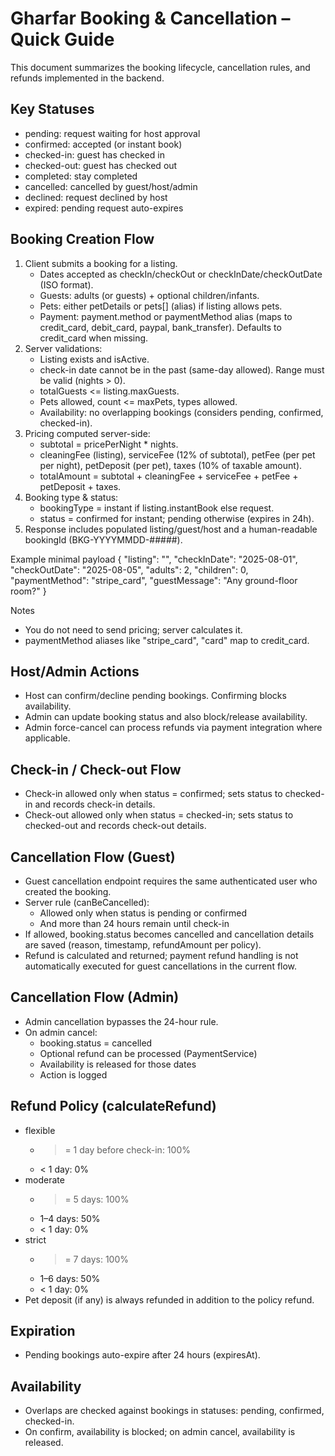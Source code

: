 # Gharfar Booking & Cancellation – Quick Guide

This document summarizes the booking lifecycle, cancellation rules, and refunds implemented in the backend.

## Key Statuses
- pending: request waiting for host approval
- confirmed: accepted (or instant book)
- checked-in: guest has checked in
- checked-out: guest has checked out
- completed: stay completed
- cancelled: cancelled by guest/host/admin
- declined: request declined by host
- expired: pending request auto-expires

## Booking Creation Flow
1. Client submits a booking for a listing.
   - Dates accepted as checkIn/checkOut or checkInDate/checkOutDate (ISO format).
   - Guests: adults (or guests) + optional children/infants.
   - Pets: either petDetails or pets[] (alias) if listing allows pets.
   - Payment: payment.method or paymentMethod alias (maps to credit_card, debit_card, paypal, bank_transfer). Defaults to credit_card when missing.
2. Server validations:
   - Listing exists and isActive.
   - check-in date cannot be in the past (same-day allowed). Range must be valid (nights > 0).
   - totalGuests <= listing.maxGuests.
   - Pets allowed, count <= maxPets, types allowed.
   - Availability: no overlapping bookings (considers pending, confirmed, checked-in).
3. Pricing computed server-side:
   - subtotal = pricePerNight * nights.
   - cleaningFee (listing), serviceFee (12% of subtotal), petFee (per pet per night), petDeposit (per pet), taxes (10% of taxable amount).
   - totalAmount = subtotal + cleaningFee + serviceFee + petFee + petDeposit + taxes.
4. Booking type & status:
   - bookingType = instant if listing.instantBook else request.
   - status = confirmed for instant; pending otherwise (expires in 24h).
5. Response includes populated listing/guest/host and a human-readable bookingId (BKG-YYYYMMDD-#####).

Example minimal payload
{
  "listing": "<listingId>",
  "checkInDate": "2025-08-01",
  "checkOutDate": "2025-08-05",
  "adults": 2,
  "children": 0,
  "paymentMethod": "stripe_card",
  "guestMessage": "Any ground-floor room?"
}

Notes
- You do not need to send pricing; server calculates it.
- paymentMethod aliases like "stripe_card", "card" map to credit_card.

## Host/Admin Actions
- Host can confirm/decline pending bookings. Confirming blocks availability.
- Admin can update booking status and also block/release availability.
- Admin force-cancel can process refunds via payment integration where applicable.

## Check-in / Check-out Flow
- Check-in allowed only when status = confirmed; sets status to checked-in and records check-in details.
- Check-out allowed only when status = checked-in; sets status to checked-out and records check-out details.

## Cancellation Flow (Guest)
- Guest cancellation endpoint requires the same authenticated user who created the booking.
- Server rule (canBeCancelled):
  - Allowed only when status is pending or confirmed
  - And more than 24 hours remain until check-in
- If allowed, booking.status becomes cancelled and cancellation details are saved (reason, timestamp, refundAmount per policy).
- Refund is calculated and returned; payment refund handling is not automatically executed for guest cancellations in the current flow.

## Cancellation Flow (Admin)
- Admin cancellation bypasses the 24-hour rule.
- On admin cancel:
  - booking.status = cancelled
  - Optional refund can be processed (PaymentService)
  - Availability is released for those dates
  - Action is logged

## Refund Policy (calculateRefund)
- flexible
  - >= 1 day before check-in: 100%
  - < 1 day: 0%
- moderate
  - >= 5 days: 100%
  - 1–4 days: 50%
  - < 1 day: 0%
- strict
  - >= 7 days: 100%
  - 1–6 days: 50%
  - < 1 day: 0%
- Pet deposit (if any) is always refunded in addition to the policy refund.

## Expiration
- Pending bookings auto-expire after 24 hours (expiresAt).

## Availability
- Overlaps are checked against bookings in statuses: pending, confirmed, checked-in.
- On confirm, availability is blocked; on admin cancel, availability is released.

